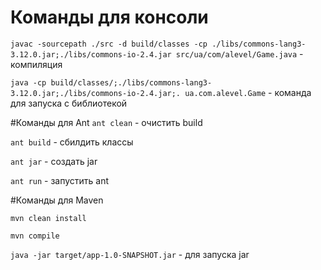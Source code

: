 # Команды для консоли
`javac -sourcepath ./src -d build/classes -cp ./libs/commons-lang3-3.12.0.jar;./libs/commons-io-2.4.jar src/ua/com/alevel/Game.java` - компиляция

`java -cp build/classes/;./libs/commons-lang3-3.12.0.jar;./libs/commons-io-2.4.jar;. ua.com.alevel.Game` - команда для запуска с библиотекой

#Команды для Ant
`ant clean` - очистить build

`ant build` - сбилдить классы

`ant jar` - создать jar

`ant run` - запустить ant

#Команды для Maven

`mvn clean install`

`mvn compile`

`java -jar target/app-1.0-SNAPSHOT.jar` - для запуска jar

